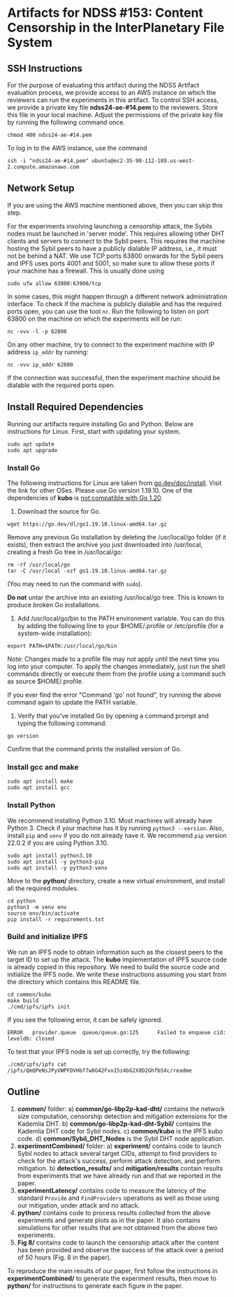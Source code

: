 # Artifacts for NDSS #153: Content Censorship in the InterPlanetary File System
## SSH Instructions
For the purpose of evaluating this artifact during the NDSS Artifact evaluation process, we provide access to an AWS instance on which the reviewers can run the experiments in this artifact. To control SSH access, we provide a private key file **ndss24-ae-#14.pem** to the reviewers. Store this file in your local machine. Adjust the permissions of the private key file by running the following command once.
```
chmod 400 ndss24-ae-#14.pem
```
To log in to the AWS instance, use the command
```
ssh -i "ndss24-ae-#14.pem" ubuntu@ec2-35-90-112-189.us-west-2.compute.amazonaws.com
```
## Network Setup
If you are using the AWS machine mentioned above, then you can skip this step.

For the experiments involving launching a censorship attack, the Sybils nodes must be launched in 'server mode'. This requires allowing other DHT clients and servers to connect to the Sybil peers. This requires the machine hosting the Sybil peers to have a publicly dialable IP address, i.e., it must not be behind a NAT. We use TCP ports 63800 onwards for the Sybil peers and IPFS uses ports 4001 and 5001, so make sure to allow these ports if your machine has a firewall. This is usually done using
```
sudo ufw allow 63800:63900/tcp
```
In some cases, this might happen through a different network administration interface. To check if the machine is publicly dialable and has the required ports open, you can use the tool `nc`. Run the following to listen on port 63800 on the machine on which the experiments will be run:
```
nc -vvv -l -p 62800
```
On any other machine, try to connect to the experiment machine with IP address `ip_addr` by running:
```
nc -vvv ip_addr 62800
```
If the connection was successful, then the experiment machine should be dialable with the required ports open.

## Install Required Dependencies

Running our artifacts require installing Go and Python. Below are instructions for Linux. First, start with updating your system.
```
sudo apt update
sudo apt upgrade
```
### Install Go
The following instructions for Linux are taken from [go.dev/doc/install](https://go.dev/doc/install). Visit the link for other OSes. Please use Go version 1.19.10. One of the dependencies of **kubo** is [not compatible with Go 1.20](https://github.com/quic-go/quic-go/wiki/quic-go-and-Go-versions).

1. Download the source for Go.
```
wget https://go.dev/dl/go1.19.10.linux-amd64.tar.gz
```
Remove any previous Go installation by deleting the /usr/local/go folder (if it exists), then extract the archive you just downloaded into /usr/local, creating a fresh Go tree in /usr/local/go:
```
rm -rf /usr/local/go
tar -C /usr/local -xzf go1.19.10.linux-amd64.tar.gz
```
(You may need to run the command with `sudo`).

**Do not** untar the archive into an existing /usr/local/go tree. This is known to produce broken Go installations.

1. Add /usr/local/go/bin to the PATH environment variable.
You can do this by adding the following line to your $HOME/.profile or /etc/profile (for a system-wide installation):
```
export PATH=$PATH:/usr/local/go/bin
```
Note: Changes made to a profile file may not apply until the next time you log into your computer. To apply the changes immediately, just run the shell commands directly or execute them from the profile using a command such as source $HOME/.profile.

If you ever find the error "Command 'go' not found", try running the above command again to update the PATH variable.

1. Verify that you've installed Go by opening a command prompt and typing the following command:
```
go version
```
Confirm that the command prints the installed version of Go.
### Install gcc and make
```
sudo apt install make
sudo apt install gcc
```
### Install Python
We recommend installing Python 3.10. Most machines will already have Python 3. Check if your machine has it by running `python3 --version`. Also, install `pip` and `venv` if you do not already have it. We recommend `pip` version 22.0.2 if you are using Python 3.10.
```
sudo apt install python3.10
sudo apt install -y python3-pip
sudo apt install -y python3-venv
```
Move to the **python/** directory, create a new virtual environment, and install all the required modules.
```
cd python
python3 -m venv env
source env/bin/activate
pip install -r requirements.txt
```
### Build and initialize IPFS
We run an IPFS node to obtain information such as the closest peers to the target ID to set up the attack. The **kubo** implementation of IPFS source code is already copied in this repository. We need to build the source code and initialize the IPFS node. We write these instructions assuming you start from the directory which contains this README file.
```
cd common/kubo
make build
./cmd/ipfs/ipfs init
```
If you see the following error, it can be safely ignored.
```
ERROR   provider.queue  queue/queue.go:125      Failed to enqueue cid: leveldb: closed
```
To test that your IPFS node is set up correctly, try the following:
```
./cmd/ipfs/ipfs cat /ipfs/QmQPeNsJPyVWPFDVHb77w8G42Fvo15z4bG2X8D2GhfbSXc/readme
```
## Outline

1. **common/** folder:
    a) **common/go-libp2p-kad-dht/** contains the network size computation, censorship detection and mitigation extensions for the Kademlia DHT. 
    b) **common/go-libp2p-kad-dht-Sybil/** contains the Kademlia DHT code for Sybil nodes.
    c) **common/kubo** is the IPFS kubo code.
    d) **common/Sybil_DHT_Nodes** is the Sybil DHT node application.
1. **experimentCombined/** folder:
    a) **experiment/** contains code to launch Sybil nodes to attack several target CIDs, attempt to find providers to check for the attack's success, perform attack detection, and perform mitigation.
    b) **detection_results/** and **mitigation/results** contain results from experiments that we have already run and that we reported in the paper.
1. **experimentLatency/** contains code to measure the latency of the standard `Provide` and `FindProviders` operations as well as those using our mitigation, under attack and no attack.
1. **python/** contains code to process results collected from the above experiments and generate plots as in the paper. It also contains simulations for other results that are not obtained from the above two experiments.
1. **Fig 8/** contains code to launch the censorship attack after the content has been provided and observe the success of the attack over a period of 50 hours (Fig. 8 in the paper).

To reproduce the main results of our paper, first follow the instructions in **experimentCombined/** to generate the experiment results, then move to **python/** for instructions to generate each figure in the paper. 